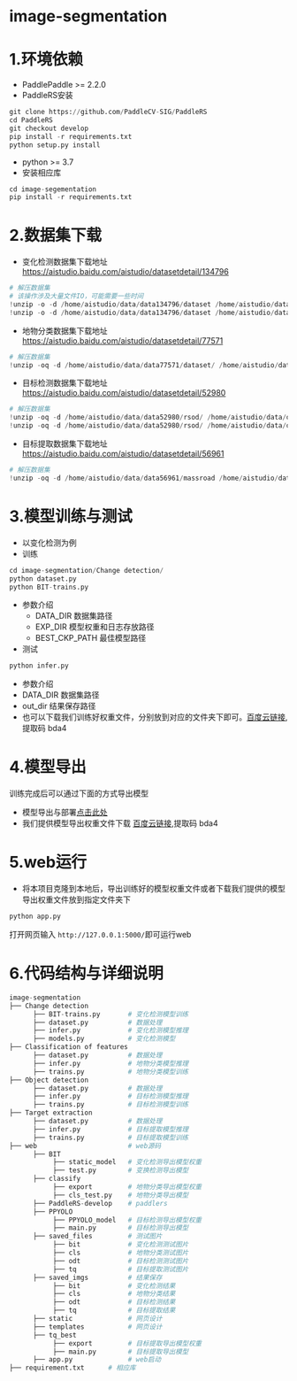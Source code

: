 # image-segmentation
# 1.环境依赖
* PaddlePaddle >= 2.2.0<br>
* PaddleRS安装<br>
```python
git clone https://github.com/PaddleCV-SIG/PaddleRS
cd PaddleRS
git checkout develop
pip install -r requirements.txt
python setup.py install
```
* python >= 3.7 <br>
* 安装相应库
```python
cd image-segementation
pip install -r requirements.txt
```
# 2.数据集下载
* 变化检测数据集下载地址<br>
https://aistudio.baidu.com/aistudio/datasetdetail/134796 <rb>
```python
# 解压数据集
# 该操作涉及大量文件IO，可能需要一些时间
!unzip -o -d /home/aistudio/data/data134796/dataset /home/aistudio/data/data134796/train_data.zip > /dev/null
!unzip -o -d /home/aistudio/data/data134796/dataset /home/aistudio/data/data134796/test_data.zip > /dev/null
```
* 地物分类数据集下载地址<br>
https://aistudio.baidu.com/aistudio/datasetdetail/77571 <br>
```python
# 解压数据集
!unzip -oq -d /home/aistudio/data/data77571/dataset/ /home/aistudio/data/data77571/train_and_label.zip
```
* 目标检测数据集下载地址 <br>
https://aistudio.baidu.com/aistudio/datasetdetail/52980 <br>
```python
# 解压数据集
!unzip -oq -d /home/aistudio/data/data52980/rsod/ /home/aistudio/data/data52980/RSOD-Dataset.zip
!unzip -oq -d /home/aistudio/data/data52980/rsod/ /home/aistudio/data/data52980/rsod/RSOD-Dataset/playground.zip
```
* 目标提取数据集下载地址 <br>
https://aistudio.baidu.com/aistudio/datasetdetail/56961 <br>
```python
# 解压数据集
!unzip -oq -d /home/aistudio/data/data56961/massroad /home/aistudio/data/data56961/mass_road.zip
```
# 3.模型训练与测试
* 以变化检测为例<br>
*   训练<br>
```python
cd image-segmentation/Change detection/
python dataset.py
python BIT-trains.py
```
* 参数介绍<br>
  *  DATA_DIR 数据集路径<br>
  *  EXP_DIR 模型权重和日志存放路径<br>
  *  BEST_CKP_PATH 最佳模型路径<br>
*  测试<br>
```python
python infer.py
```
* 参数介绍
 * DATA_DIR 数据集路径<br>
 * out_dir 结果保存路径<br>
* 也可以下载我们训练好权重文件，分别放到对应的文件夹下即可。[百度云链接](https://pan.baidu.com/s/1YDVUJiu-jus-Ur17eTPgYA),提取码 bda4
# 4.模型导出
训练完成后可以通过下面的方式导出模型<br>
* 模型导出与部署[点击此处](https://github.com/PaddleCV-SIG/PaddleRS/tree/develop/deploy/export)
* 我们提供模型导出权重文件下载 [百度云链接](https://pan.baidu.com/s/10OurgBOMNVeun8DTRbFoIg),提取码 bda4
# 5.web运行
* 将本项目克隆到本地后，导出训练好的模型权重文件或者下载我们提供的模型导出权重文件放到指定文件夹下<br>
```python
python app.py
```
打开网页输入 `http://127.0.0.1:5000/`即可运行web
# 6.代码结构与详细说明
```python
image-segmentation
├── Change detection
      ├── BIT-trains.py       # 变化检测模型训练
      ├── dataset.py          # 数据处理
      ├── infer.py            # 变化检测模型推理
      ├── models.py           # 变化检测模型
├── Classification of features
      ├── dataset.py          # 数据处理
      ├── infer.py            # 地物分类模型推理
      ├── trains.py           # 地物分类模型训练
├── Object detection
      ├── dataset.py          # 数据处理
      ├── infer.py            # 目标检测模型推理
      ├── trains.py           # 目标检测模型训练
├── Target extraction
      ├── dataset.py          # 数据处理
      ├── infer.py            # 目标提取模型推理
      ├── trains.py           # 目标提取模型训练
├── web                       # web源码
      ├── BIT                 
           ├── static_model   # 变化检测导出模型权重
           ├── test.py        # 变换检测导出模型
      ├── classify            
           ├── export         # 地物分类导出模型权重
           ├── cls_test.py    # 地物分类导出模型
      ├── PaddleRS-develop    # paddlers
      ├── PPYOLO              
           ├── PPYOLO_model   # 目标检测导出模型权重
           ├── main.py        # 目标检测导出模型
      ├── saved_files         # 测试图片
           ├── bit            # 变化检测测试图片
           ├── cls            # 地物分类测试图片
           ├── odt            # 目标检测测试图片
           ├── tq             # 目标提取测试图片
      ├── saved_imgs          # 结果保存
           ├── bit            # 变化检测结果
           ├── cls            # 地物分类结果
           ├── odt            # 目标检测结果
           ├── tq             # 目标提取结果
      ├── static              # 网页设计
      ├── templates           # 网页设计
      ├── tq_best              
           ├── export         # 目标提取导出模型权重
           ├── main.py        # 目标提取导出模型
      ├── app.py              # web启动
├── requirement.txt      # 相应库
```


